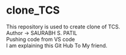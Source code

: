 # clone_TCS
This repository is used to create clone of TCS.
<br>
Author -> SAURABH S. PATIL <br>
Pushing code from VS code <br>
I am explaining this Git Hub To My friend.
